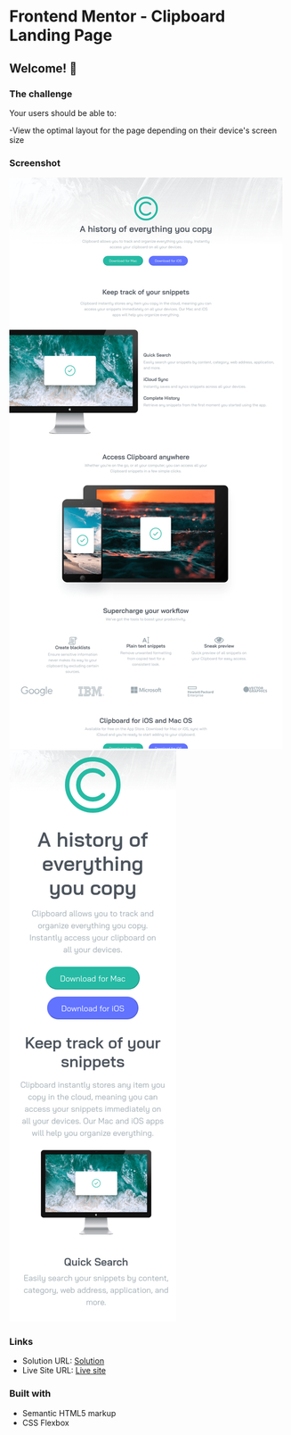 # Frontend Mentor - Clipboard Landing Page

## Welcome! 👋

### The challenge

Your users should be able to:

-View the optimal layout for the page depending on their device's screen size

### Screenshot

![](./desktop-ss.png)
![](./mobile-ss.png)

### Links

- Solution URL: [Solution](https://www.frontendmentor.io/solutions/made-with-vanila-html-and-css-flexbox-and-media-quaries-7aVaa-FkjT)
- Live Site URL: [Live site](https://muazzy.github.io/feature-section/)

### Built with

- Semantic HTML5 markup
- CSS Flexbox